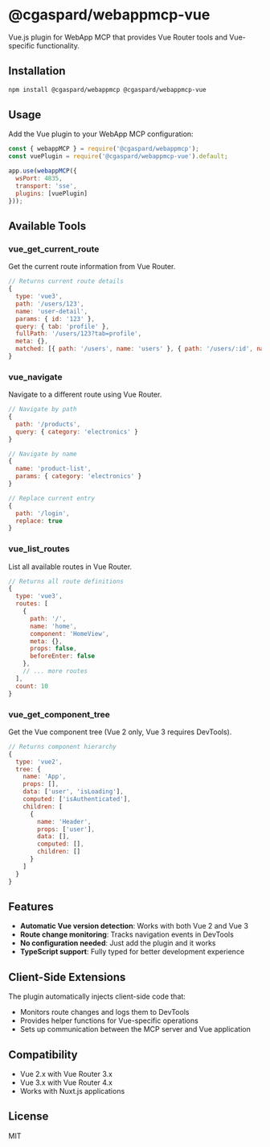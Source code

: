 # @cgaspard/webappmcp-vue

Vue.js plugin for WebApp MCP that provides Vue Router tools and Vue-specific functionality.

## Installation

```bash
npm install @cgaspard/webappmcp @cgaspard/webappmcp-vue
```

## Usage

Add the Vue plugin to your WebApp MCP configuration:

```javascript
const { webappMCP } = require('@cgaspard/webappmcp');
const vuePlugin = require('@cgaspard/webappmcp-vue').default;

app.use(webappMCP({
  wsPort: 4835,
  transport: 'sse',
  plugins: [vuePlugin]
}));
```

## Available Tools

### vue_get_current_route
Get the current route information from Vue Router.

```javascript
// Returns current route details
{
  type: 'vue3',
  path: '/users/123',
  name: 'user-detail',
  params: { id: '123' },
  query: { tab: 'profile' },
  fullPath: '/users/123?tab=profile',
  meta: {},
  matched: [{ path: '/users', name: 'users' }, { path: '/users/:id', name: 'user-detail' }]
}
```

### vue_navigate
Navigate to a different route using Vue Router.

```javascript
// Navigate by path
{
  path: '/products',
  query: { category: 'electronics' }
}

// Navigate by name
{
  name: 'product-list',
  params: { category: 'electronics' }
}

// Replace current entry
{
  path: '/login',
  replace: true
}
```

### vue_list_routes
List all available routes in Vue Router.

```javascript
// Returns all route definitions
{
  type: 'vue3',
  routes: [
    {
      path: '/',
      name: 'home',
      component: 'HomeView',
      meta: {},
      props: false,
      beforeEnter: false
    },
    // ... more routes
  ],
  count: 10
}
```

### vue_get_component_tree
Get the Vue component tree (Vue 2 only, Vue 3 requires DevTools).

```javascript
// Returns component hierarchy
{
  type: 'vue2',
  tree: {
    name: 'App',
    props: [],
    data: ['user', 'isLoading'],
    computed: ['isAuthenticated'],
    children: [
      {
        name: 'Header',
        props: ['user'],
        data: [],
        computed: [],
        children: []
      }
    ]
  }
}
```

## Features

- **Automatic Vue version detection**: Works with both Vue 2 and Vue 3
- **Route change monitoring**: Tracks navigation events in DevTools
- **No configuration needed**: Just add the plugin and it works
- **TypeScript support**: Fully typed for better development experience

## Client-Side Extensions

The plugin automatically injects client-side code that:
- Monitors route changes and logs them to DevTools
- Provides helper functions for Vue-specific operations
- Sets up communication between the MCP server and Vue application

## Compatibility

- Vue 2.x with Vue Router 3.x
- Vue 3.x with Vue Router 4.x
- Works with Nuxt.js applications

## License

MIT